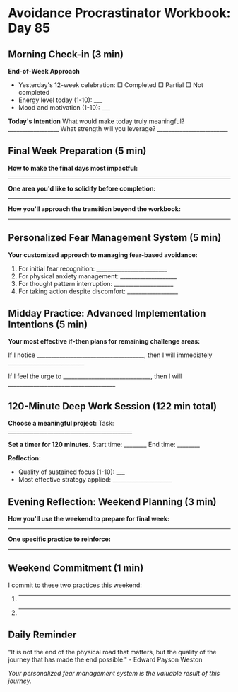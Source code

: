 # Avoidance Procrastinator Workbook: Day 85

## Morning Check-in (3 min)

**End-of-Week Approach**
- Yesterday's 12-week celebration: □ Completed □ Partial □ Not completed
- Energy level today (1-10): ___
- Mood and motivation (1-10): ___

**Today's Intention**
What would make today truly meaningful? __________________
What strength will you leverage? _________________________

## Final Week Preparation (5 min)

**How to make the final days most impactful:**
________________________________________________

**One area you'd like to solidify before completion:**
________________________________________________

**How you'll approach the transition beyond the workbook:**
________________________________________________

## Personalized Fear Management System (5 min)

**Your customized approach to managing fear-based avoidance:**
1. For initial fear recognition: _________________________
2. For physical anxiety management: ____________________
3. For thought pattern interruption: _____________________
4. For taking action despite discomfort: __________________

## Midday Practice: Advanced Implementation Intentions (5 min)

**Your most effective if-then plans for remaining challenge areas:**

If I notice ______________________________________,
then I will immediately ___________________________

If I feel the urge to _______________________________,
then I will ______________________________________

## 120-Minute Deep Work Session (122 min total)

**Choose a meaningful project:**
Task: ____________________________________________

**Set a timer for 120 minutes.**
Start time: ________ End time: ________

**Reflection:**
- Quality of sustained focus (1-10): ___
- Most effective strategy applied: _____________________

## Evening Reflection: Weekend Planning (3 min)

**How you'll use the weekend to prepare for final week:**
________________________________________________

**One specific practice to reinforce:**
________________________________________________

## Weekend Commitment (1 min)

I commit to these two practices this weekend:
1. ________________________________________________
2. ________________________________________________

## Daily Reminder

"It is not the end of the physical road that matters, but the quality of the journey that has made the end possible." - Edward Payson Weston

*Your personalized fear management system is the valuable result of this journey.*